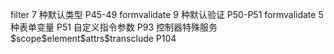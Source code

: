filter 7 种默认类型 P45-49
formvalidate 9 种默认验证 P50-P51
formvalidate 5 种表单变量 P51
自定义指令参数 P93
控制器特殊服务 $scope\$element\$attrs\$transclude P104
